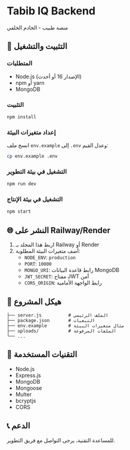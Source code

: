 # Tabib IQ Backend

منصة طبيب - الخادم الخلفي

## 🚀 التثبيت والتشغيل

### المتطلبات
- Node.js (الإصدار 16 أو أحدث)
- npm أو yarn
- MongoDB

### التثبيت
```bash
npm install
```

### إعداد متغيرات البيئة
انسخ ملف `env.example` إلى `.env` وعدل القيم:
```bash
cp env.example .env
```

### التشغيل في بيئة التطوير
```bash
npm run dev
```

### التشغيل في بيئة الإنتاج
```bash
npm start
```

## 🌐 النشر على Railway/Render

1. اربط هذا المجلد بـ Railway أو Render
2. أضف متغيرات البيئة المطلوبة:
   - `NODE_ENV`: `production`
   - `PORT`: `10000`
   - `MONGO_URI`: رابط قاعدة البيانات MongoDB
   - `JWT_SECRET`: مفتاح JWT آمن
   - `CORS_ORIGIN`: رابط الواجهة الأمامية

## 📁 هيكل المشروع

```
├── server.js          # الملف الرئيسي
├── package.json       # التبعيات
├── env.example        # مثال متغيرات البيئة
├── uploads/           # الملفات المرفوعة
└── ...
```

## 🔧 التقنيات المستخدمة

- Node.js
- Express.js
- MongoDB
- Mongoose
- Multer
- bcryptjs
- CORS

## 📞 الدعم

للمساعدة التقنية، يرجى التواصل مع فريق التطوير. 